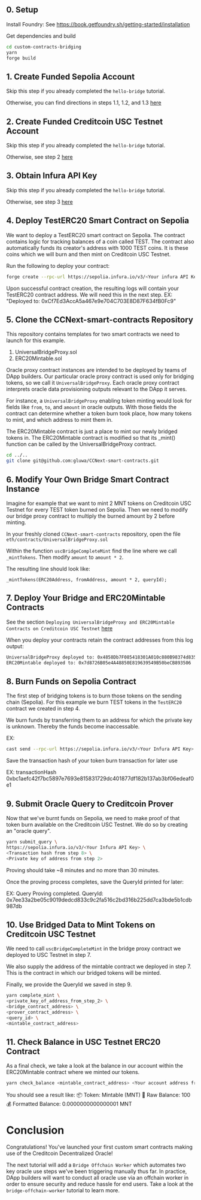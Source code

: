 ## 0. Setup
Install Foundry: See https://book.getfoundry.sh/getting-started/installation 

Get dependencies and build
```sh
cd custom-contracts-bridging
yarn
forge build
```

## 1. Create Funded Sepolia Account
Skip this step if you already completed the `hello-bridge` tutorial.

Otherwise, you can find directions in steps 1.1, 1.2, and 1.3 [here](../hello-bridge/README.md)

## 2. Create Funded Creditcoin USC Testnet Account
Skip this step if you already completed the `hello-bridge` tutorial.

Otherwise, see step 2 [here](../hello-bridge/README.md)

## 3. Obtain Infura API Key
Skip this step if you already completed the `hello-bridge` tutorial.

Otherwise, see step 3 [here](../hello-bridge/README.md)

## 4. Deploy TestERC20 Smart Contract on Sepolia
We want to deploy a TestERC20 smart contract on Sepolia. The contract contains logic for tracking balances of a coin called TEST. The contract also automatically funds its creator's address with 1000 TEST coins. It is these coins which we will burn and then mint on Creditcoin USC Testnet.

Run the following to deploy your contract:

```sh
forge create --rpc-url https://sepolia.infura.io/v3/<Your infura API Key> --private-key 0x<key you funded with Sepolia ETH> TestERC20
```

Upon successful contract creation, the resulting logs will contain your TestERC20 contract address. We will need this in the next step.
EX: "Deployed to: 0xCf7Ed3AccA5a467e9e704C703E8D87F634fB0Fc9"

## 5. Clone the CCNext-smart-contracts Repository
This repository contains templates for two smart contracts we need to launch for this example.

1. UniversalBridgeProxy.sol
2. ERC20Mintable.sol

Oracle proxy contract instances are intended to be deployed by teams of DApp builders. Our particular oracle proxy contract is used only for bridging tokens, so we call it `UniversalBridgeProxy`. Each oracle proxy contract interprets oracle data provisioning outputs relevant to the DApp it serves. 

For instance, a `UniversalBridgeProxy` enabling token minting would look for fields like `from`, `to`, and `amount` in oracle outputs. With those fields the contract can determine whether a token burn took place, how many tokens to mint, and which address to mint them in.

The ERC20Mintable contract is just a place to mint our newly bridged tokens in. The ERC20Mintable contract is modified so that its _mint() function can be called by the UniversalBridgeProxy contract.

```sh
cd ../..
git clone git@github.com:gluwa/CCNext-smart-contracts.git
```

## 6. Modify Your Own Bridge Smart Contract Instance
Imagine for example that we want to mint 2 MNT tokens on Creditcoin USC Testnet for every TEST token burned on Sepolia. Then we need to modify our bridge proxy contract to multiply the burned amount by 2 before minting.

In your freshly cloned `CCNext-smart-contracts` repository, open the file `eth/contracts/UniversalBridgeProxy.sol`

Within the function `uscBridgeCompleteMint` find the line where we call `_mintTokens`. Then modify `amount` to `amount * 2`.

The resulting line should look like:
```sol
_mintTokens(ERC20Address, fromAddress, amount * 2, queryId);
```

## 7. Deploy Your Bridge and ERC20Mintable Contracts
See the section `Deploying UniversalBridgeProxy and ERC20Mintable Contracts on Creditcoin USC Testnet` [here](https://github.com/gluwa/CCNext-smart-contracts/blob/main/README.md)

When you deploy your contracts retain the contract addresses from this log output:
```sh
UniversalBridgeProxy deployed to: 0x4858Db7F085418301A010c880B98374d83533fa2
ERC20Mintable deployed to: 0x7d8726B05e4A48850E819639549B50beCB893506
```

## 8. Burn Funds on Sepolia Contract
The first step of bridging tokens is to burn those tokens on the sending chain (Sepolia). For this example we burn TEST tokens in the `TestERC20` contract we created in step 4.

We burn funds by transferring them to an address for which the private key is unknown. Thereby the funds become inaccessable.

EX:
```sh
cast send --rpc-url https://sepolia.infura.io/v3/<Your Infura API Key> <Contract address from step 4> "transfer(address, uint256)" "0x0000000000000000000000000000000000000001" "50" --private-key <key you funded with Sepolia ETH>
```

Save the transaction hash of your token burn transaction for later use

EX:
transactionHash         0xbc1aefc42f7bc5897e7693e815831729dc401877df182b137ab3bf06edeaf0e1

## 9. Submit Oracle Query to Creditcoin Prover
Now that we've burnt funds on Sepolia, we need to make proof of that token burn available on the Creditcoin USC Testnet. We do so by creating an "oracle query".

```sh
yarn submit_query \
https://sepolia.infura.io/v3/<Your Infura API Key> \
<Transaction hash from step 8> \
<Private key of address from step 2>
```

Proving should take ~8 minutes and no more than 30 minutes.

Once the proving process completes, save the QueryId printed for later:

EX:
Query Proving completed. QueryId: 0x7ee33a2be05c9019dedcd833c9c2fa516c2bd316b225dd7ca3bde5b1cdb987db

## 10. Use Bridged Data to Mint Tokens on Creditcoin USC Testnet
We need to call `uscBridgeCompleteMint` in the bridge proxy contract we deployed to USC Testnet in step 7.

We also supply the address of the mintable contract we deployed in step 7. This is the contract in which our bridged tokens will be minted.

Finally, we provide the QueryId we saved in step 9.

```sh
yarn complete_mint \
<private_key_of_address_from_step_2> \
<bridge_contract_address> \
<prover_contract_address> \
<query_id> \
<mintable_contract_address>
```

## 11. Check Balance in USC Testnet ERC20 Contract
As a final check, we take a look at the balance in our account within the ERC20Mintable contract where we minted our tokens.

```sh
yarn check_balance <mintable_contract_address> <Your account address from Sepolia>
```

You should see a result like:
📦 Token: Mintable (MNT)
🧾 Raw Balance: 100
💰 Formatted Balance: 0.0000000000000001 MNT

# Conclusion
Congratulations! You've launched your first custom smart contracts making use of the Creditcoin Decentralized Oracle!

The next tutorial will add a `Bridge Offchain Worker` which automates two key oracle use steps we've been triggering manually thus far. In practice, DApp builders will want to conduct all oracle use via an offchain worker in order to ensure security and reduce hassle for end users. Take a look at the `bridge-offchain-worker` tutorial to learn more.